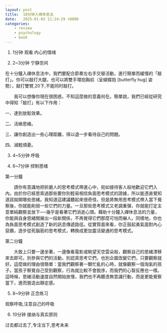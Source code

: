 ```yaml
---
layout: post
title:  10分钟入禅休息法
date:   2025-01-02 11:24:29 +0800
categories: 
    - review
    - psychology
    - book
---
```


1. 1分钟 观看 内心的情绪

2. 2~3分钟 宁静空间

在十分鐘入禪休息法中，我們要配合節奏左右手交替活動，進行簡單而緩慢的「敲打」。你可以敲打大腿，也可以將雙手環抱胸前（呈蝴蝶抱 [butterfly hug] 姿勢），敲打雙臂,20下,不能同时敲打。

　　我可以想像你現在很困惑，不知這麼做的意義何在。簡單說，我們已經從研究中得知「敲打」有以下作用：

一、達到放鬆效果。

二、活絡思緒。

三、讓你創造出一些心理距離，得以退一步看待自己的問題。

四、減輕煩憂。

3. 4~5分钟 呼吸

4. 6~7分钟 控制思绪

第一分鐘

　　請你有意識地把折磨人的思考模式帶進心中，宛如接待客人般地歡迎它們入內。由於你已經思索過那些要你別輕易相信負面思考模式的證據，所以能憑直覺知道該拋開哪些思緒。我知道這建議聽起來很奇怪，但是將無用思考模式帶入當下覺察後，你就能削弱一些它們的力量。一旦那些思考模式又老調重彈，你就能打定主意單純觀察並放下──幾乎是看著它們消逝心頭。藉助十分鐘入禪休息法的力量，你能與自身思緒開展出一段新關係，不再覺得它們那麼可怕而嚇人。同樣地，你也為負面思考模式創造了新的訊息傳遞路徑。從實質面來看，你正鼓起勇氣面對內心惡霸，逐步從死腦筋的思考模式，轉換成更加靈活變通的思考模式。

第二分鐘

　　大致上只要一邊坐著，一邊像看電影或眺望天空雲朵般，觀察自己的思緒漂移來去即可。別參與它們的活動，別認真思考它們，也別企圖改變它們，只要觀察就好。這麼做的理由很簡單：當我們觀察著一顆忙亂的心時，就像觀察一個淘氣的孩子。當孩子察覺自己受到觀察，行為就比較不會脫序，而我們的心智反應也一樣。這時候，思緒活動速度自然開始放慢，我們也不再聽憑無意識行動，而是更能覺察當下，進而營造出靜定感。

5. 8~9分钟 正念练习

观察呼吸,注意自己的呼吸

6. 10分钟 接纳与真实原则

过去都过去了,专注当下,思考未来